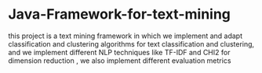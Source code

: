 # Java-Framework-for-text-mining
this project is a text mining framework in which we implement and adapt classification and clustering algorithms for text classification and clustering, and we implement different NLP techniques like TF-IDF and CHI2 for dimension reduction , we also implement different evaluation metrics
